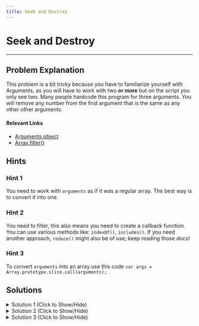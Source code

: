 ```yaml
---
title: Seek and Destroy
---
```


# Seek and Destroy

---
## Problem Explanation

This problem is a bit tricky because you have to familiarize yourself with Arguments, as you will have to work with two **or more** but on the script you only see two. Many people hardcode this program for three arguments. You will remove any number from the first argument that is the same as any other other arguments.

#### Relevant Links

*   <a href='http://forum.freecodecamp.com/t/javascript-arguments/14283' target='_blank' rel='nofollow'>Arguments object</a>
*   <a href='http://forum.freecodecamp.com/t/javascript-array-prototype-filter/14289' target='_blank' rel='nofollow'>Array.filter()</a>

## Hints

### Hint 1

You need to work with `arguments` as if it was a regular array. The best way is to convert it into one.

### Hint 2

You need to filter, this also means you need to create a callback function. You can use various methods like: `indexOf()`, `includes()`. If you need another approach, `reduce()` might also be of use; keep reading those docs!

### Hint 3

To convert `arguments` into an array use this code `var args = Array.prototype.slice.call(arguments);`

## Solutions
<details><summary>Solution 1 (Click to Show/Hide)</summary>


```javascript
function destroyer(arr) {
  var args = Array.prototype.slice.call(arguments);

  for (var i = 0; i < arr.length; i++) {
    for (var j = 0; j < args.length; j++) {
      if (arr[i] === args[j]) {
        delete arr[i];
      }
    }
  }
  return arr.filter(Boolean);
}
```


#### Code Explanation

1.  Create an array of `arguments` using `Array.prototype.slice.call()` and store it in the variable `args`. We'll use this to check against `arr`.

2.  Start a basic `for` loop to iterate through `arr`. Nest another `for` loop inside the first, changing the integer variable `j` and arr to args. This second loop will iterate through `args` .

    *   Within the second loop create an `if` statement, checking strictly `===` that the current val of `arr[i]` is equal to `args[j]`.

    *   If the value at the current index _is_ equal in both arrays, use `delete` to remove it from `arr`.

3.  Outside of the nested loops: return the modified array using the `Boolean` object as a filter for any `null`'s created by the `delete` operator.

#### Relevant Links

*   [arguments</a>
*   <a href='http://forum.freecodecamp.com/t/javascript-array-prototype-filter/14289' target='_blank' rel='nofollow'>Array.filter()</a>
*   <a href='https://developer.mozilla.org/en-US/docs/Web/JavaScript/Reference/Operators/delete' target='_blank' rel='nofollow'>delete</a>
*   <a href='http://forum.freecodecamp.com/t/javascript-boolean/14311' target='_blank' rel='nofollow'>Boolean</a>


</details>

<details><summary>Solution 2 (Click to Show/Hide)</summary>

```javascript
function destroyer(arr) {
  var args = Array.from(arguments).slice(1);
  return arr.filter(function(val) {
    return !args.includes(val);
  });
}
```


#### Code Explanation

1.  Declare a variable named `args` and set it equal to a new `Array` object `from()` the `arguments` passed into the function. On the same or next line, use the `slice()` method on `args` starting from the second index, 1\. This separates the arguments used for filtering into their own array of `args`.

2.  Return the filtered array, using `includes()` in the callback function to check if `val` is _not_ in `args`; returning `true` to keep the value in the original array or `false` to remove it.

#### Relevant Links

*   <a href='http://forum.freecodecamp.com/t/javascript-arguments/14283' target='_blank' rel='nofollow'>arguments</a>
*   <a href='http://forum.freecodecamp.com/t/javascript-array-prototype-slice/14302' target='_blank' rel='nofollow'>Array.slice()</a>
*   <a href='https://developer.mozilla.org/en-US/docs/Web/JavaScript/Reference/Global_Objects/Array/includes' target='_blank' rel='nofollow'>Array.includes()</a>
</details>

<details><summary>Solution 3 (Click to Show/Hide)</summary>


```javascript
const destroyer = (arr, ...args) => arr.filter(i => !args.includes(i));
```

#### Code Explanation

*  Code using ES6 syntax to declare function using arrow functions.
*  Using spread operator to retrieve the arguments.
*  Return the filtered array, using `includes()`.

#### Relevant Links
* [Spread Operator](https://developer.mozilla.org/pt-BR/docs/Web/JavaScript/Reference/Operators/Spread_operator)

</details>
